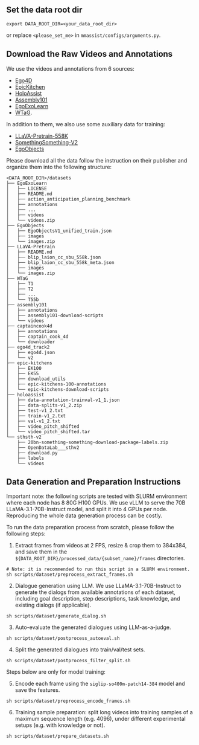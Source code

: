 

## Set the data root dir
```
export DATA_ROOT_DIR=<your_data_root_dir>
```
or replace `<please_set_me>` in `mmassist/configs/arguments.py`.

## Download the Raw Videos and Annotations
We use the videos and annotations from 6 sources:
* [Ego4D](https://ego4d-data.org/)
* [EpicKitchen](https://epic-kitchens.github.io/2024)
* [HoloAssist](https://holoassist.github.io/)
* [Assembly101](https://assembly-101.github.io/)
* [EgoExoLearn](https://github.com/OpenGVLab/EgoExoLearn)
* [WTaG](https://github.com/sled-group/Watch-Talk-and-Guide).

In addition to them, we also use some auxiliary data for training:
* [LLaVA-Pretrain-558K](https://huggingface.co/datasets/liuhaotian/LLaVA-Pretrain)
* [SomethingSomething-V2](https://developer.qualcomm.com/software/ai-datasets/something-something)
* [EgoObjects](https://github.com/facebookresearch/EgoObjects?tab=readme-ov-file)


Please download all the data follow the instruction on their publisher and organize them into the following structure:

```
<DATA_ROOT_DIR>/datasets
├── EgoExoLearn
│   ├── LICENSE
│   ├── README.md
│   ├── action_anticipation_planning_benchmark
│   ├── annotations
│   ├── ...
│   ├── videos
│   └── videos.zip
├── EgoObjects
│   ├── EgoObjectsV1_unified_train.json
│   ├── images
│   └── images.zip
├── LLaVA-Pretrain
│   ├── README.md
│   ├── blip_laion_cc_sbu_558k.json
│   ├── blip_laion_cc_sbu_558k_meta.json
│   ├── images
│   └── images.zip
├── WTaG
│   ├── T1
│   ├── T2
│   ├── ...
│   └── T55b
├── assembly101
│   ├── annotations
│   ├── assembly101-download-scripts
│   └── videos
├── captaincook4d
│   ├── annotations
│   ├── captain_cook_4d
│   └── downloader
├── ego4d_track2
│   ├── ego4d.json
│   └── v2
├── epic-kitchens
│   ├── EK100
│   ├── EK55
│   ├── download_utils
│   ├── epic-kitchens-100-annotations
│   └── epic-kitchens-download-scripts
├── holoassist
│   ├── data-annotation-trainval-v1_1.json
│   ├── data-splits-v1_2.zip
│   ├── test-v1_2.txt
│   ├── train-v1_2.txt
│   ├── val-v1_2.txt
│   ├── video_pitch_shifted
│   └── video_pitch_shifted.tar
└── sthsth-v2
    ├── 20bn-something-something-download-package-labels.zip
    ├── OpenDataLab___sthv2
    ├── download.py
    ├── labels
    └── videos
```

## Data Generation and Preparation Instructions

Important note: the following scripts are tested with SLURM environment where each node has 8 80G H100 GPUs. We use vLLM to serve the 70B LLaMA-3.1-70B-Instruct model, and split it into 4 GPUs per node. Reproducing the whole data generation process can be costly.

To run the data preparation process from scratch, please follow the following steps:

1. Extract frames from videos at 2 FPS, resize & crop them to 384x384, and save them in the `${DATA_ROOT_DIR}/processed_data/{subset_name}/frames` directories.  
```
# Note: it is recommended to run this script in a SLURM environment.
sh scripts/dataset/preprocess_extract_frames.sh
```

2. Dialogue generation using LLM. We use LLaMA-3.1-70B-Instruct to generate the dialogs from available annotations of each dataset, including goal description, step descriptions, task knowledge, and existing dialogs (if applicable). 
```
sh scripts/dataset/generate_dialog.sh
```

3. Auto-evaluate the generated dialogues using LLM-as-a-judge.
```
sh scripts/dataset/postprocess_autoeval.sh
```

4. Split the generated dialogues into train/val/test sets.
```
sh scripts/dataset/postprocess_filter_split.sh
```

Steps below are only for model training:

5. Encode each frame using the `siglip-so400m-patch14-384` model and save the features. 
```
sh scripts/dataset/preprocess_encode_frames.sh
```

6. Training sample preparation: split long videos into training samples of a maximum sequence length (e.g. 4096), under different experimental setups (e.g. with knowledge or not).
```
sh scripts/dataset/prepare_datasets.sh
```
